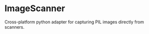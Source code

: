 ImageScanner
============

Cross-platform python adapter for capturing PIL images directly from scanners.
